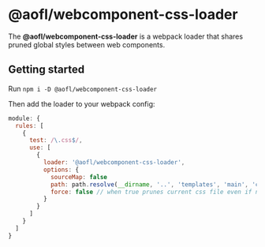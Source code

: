 # @aofl/webcomponent-css-loader

The **\@aofl/webcomponent-css-loader** is a webpack loader that shares pruned global styles between web components.

## Getting started

Run `npm i -D @aofl/webcomponent-css-loader`

Then add the loader to your webpack config:

```js
module: {
  rules: [
    {
      test: /\.css$/,
      use: [
        {
          loader: '@aofl/webcomponent-css-loader',
          options: {
            sourceMap: false
            path: path.resolve(__dirname, '..', 'templates', 'main', 'css', 'index.css'),
            force: false // when true prunes current css file even if no template.js or index.js files exist
          }
        }
      ]
    }
  ]
}
```
